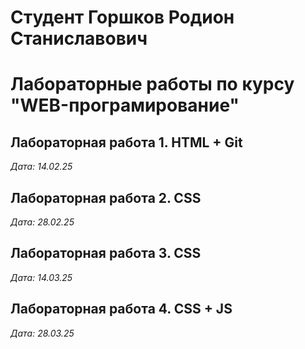 # Студент Горшков Родион Станиславович 

# Лабораторные работы по курсу "WEB-програмирование"

## Лабораторная работа 1. HTML + Git

*Дата: 14.02.25*

## Лабораторная работа 2. CSS

*Дата: 28.02.25*

## Лабораторная работа 3. CSS

*Дата: 14.03.25*

## Лабораторная работа 4. CSS + JS

*Дата: 28.03.25*

